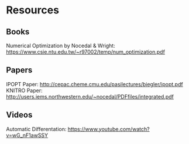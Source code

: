 # Resources

## Books

Numerical Optimization by Nocedal & Wright: https://www.csie.ntu.edu.tw/~r97002/temp/num_optimization.pdf

## Papers

IPOPT Paper: http://cepac.cheme.cmu.edu/pasilectures/biegler/ipopt.pdf
KNITRO Paper: http://users.iems.northwestern.edu/~nocedal/PDFfiles/integrated.pdf

## Videos

Automatic Differentation: https://www.youtube.com/watch?v=wG_nF1awSSY
